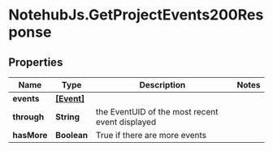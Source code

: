 # NotehubJs.GetProjectEvents200Response

## Properties

| Name        | Type                    | Description                                     | Notes |
| ----------- | ----------------------- | ----------------------------------------------- | ----- |
| **events**  | [**[Event]**](Event.md) |                                                 |
| **through** | **String**              | the EventUID of the most recent event displayed |
| **hasMore** | **Boolean**             | True if there are more events                   |
